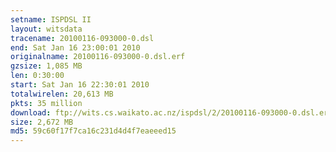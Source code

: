 ```yaml
---
setname: ISPDSL II
layout: witsdata
tracename: 20100116-093000-0.dsl
end: Sat Jan 16 23:00:01 2010
originalname: 20100116-093000-0.dsl.erf
gzsize: 1,085 MB
len: 0:30:00
start: Sat Jan 16 22:30:01 2010
totalwirelen: 20,613 MB
pkts: 35 million
download: ftp://wits.cs.waikato.ac.nz/ispdsl/2/20100116-093000-0.dsl.erf.gz
size: 2,672 MB
md5: 59c60f17f7ca16c231d4d4f7eaeeed15
---
```

